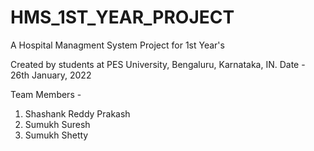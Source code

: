 # HMS_1ST_YEAR_PROJECT
 A Hospital Managment System Project for 1st Year's
 
 Created by students at PES University, Bengaluru, Karnataka, IN.
 Date - 26th January, 2022
 
 Team Members -
 1) Shashank Reddy Prakash
 2) Sumukh Suresh
 3) Sumukh Shetty

